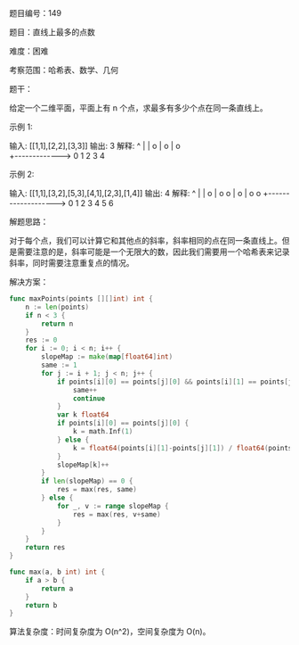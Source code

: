 题目编号：149

题目：直线上最多的点数

难度：困难

考察范围：哈希表、数学、几何

题干：

给定一个二维平面，平面上有 n 个点，求最多有多少个点在同一条直线上。

示例 1:

输入: [[1,1],[2,2],[3,3]]
输出: 3
解释:
^
|
|        o
|     o
|  o  
+------------->
0  1  2  3  4

示例 2:

输入: [[1,1],[3,2],[5,3],[4,1],[2,3],[1,4]]
输出: 4
解释:
^
|
|  o
|     o        o
|        o
|  o        o
+------------------->
0  1  2  3  4  5  6

解题思路：

对于每个点，我们可以计算它和其他点的斜率，斜率相同的点在同一条直线上。但是需要注意的是，斜率可能是一个无限大的数，因此我们需要用一个哈希表来记录斜率，同时需要注意重复点的情况。

解决方案：

```go
func maxPoints(points [][]int) int {
    n := len(points)
    if n < 3 {
        return n
    }
    res := 0
    for i := 0; i < n; i++ {
        slopeMap := make(map[float64]int)
        same := 1
        for j := i + 1; j < n; j++ {
            if points[i][0] == points[j][0] && points[i][1] == points[j][1] {
                same++
                continue
            }
            var k float64
            if points[i][0] == points[j][0] {
                k = math.Inf(1)
            } else {
                k = float64(points[i][1]-points[j][1]) / float64(points[i][0]-points[j][0])
            }
            slopeMap[k]++
        }
        if len(slopeMap) == 0 {
            res = max(res, same)
        } else {
            for _, v := range slopeMap {
                res = max(res, v+same)
            }
        }
    }
    return res
}

func max(a, b int) int {
    if a > b {
        return a
    }
    return b
}
```

算法复杂度：时间复杂度为 O(n^2)，空间复杂度为 O(n)。